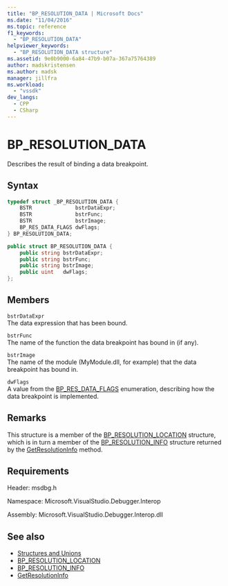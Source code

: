 ```yaml
---
title: "BP_RESOLUTION_DATA | Microsoft Docs"
ms.date: "11/04/2016"
ms.topic: reference
f1_keywords:
  - "BP_RESOLUTION_DATA"
helpviewer_keywords:
  - "BP_RESOLUTION_DATA structure"
ms.assetid: 9e0b9000-6a84-47b9-b07a-367a75764389
author: madskristensen
ms.author: madsk
manager: jillfra
ms.workload:
  - "vssdk"
dev_langs:
  - CPP
  - CSharp
---
```

# BP_RESOLUTION_DATA
Describes the result of binding a data breakpoint.

## Syntax

```cpp
typedef struct _BP_RESOLUTION_DATA {
    BSTR              bstrDataExpr;
    BSTR              bstrFunc;
    BSTR              bstrImage;
    BP_RES_DATA_FLAGS dwFlags;
} BP_RESOLUTION_DATA;
```

```csharp
public struct BP_RESOLUTION_DATA {
    public string bstrDataExpr;
    public string bstrFunc;
    public string bstrImage;
    public uint   dwFlags;
};
```

## Members
`bstrDataExpr`\
The data expression that has been bound.

`bstrFunc`\
The name of the function the data breakpoint has bound in (if any).

`bstrImage`\
The name of the module (MyModule.dll, for example) that the data breakpoint has bound in.

`dwFlags`\
A value from the [BP_RES_DATA_FLAGS](../../../extensibility/debugger/reference/bp-res-data-flags.md) enumeration, describing how the data breakpoint is implemented.

## Remarks
This structure is a member of the [BP_RESOLUTION_LOCATION](../../../extensibility/debugger/reference/bp-resolution-location.md) structure, which is in turn a member of the [BP_RESOLUTION_INFO](../../../extensibility/debugger/reference/bp-resolution-info.md) structure returned by the [GetResolutionInfo](../../../extensibility/debugger/reference/idebugbreakpointresolution2-getresolutioninfo.md) method.

## Requirements
Header: msdbg.h

Namespace: Microsoft.VisualStudio.Debugger.Interop

Assembly: Microsoft.VisualStudio.Debugger.Interop.dll

## See also
- [Structures and Unions](../../../extensibility/debugger/reference/structures-and-unions.md)
- [BP_RESOLUTION_LOCATION](../../../extensibility/debugger/reference/bp-resolution-location.md)
- [BP_RESOLUTION_INFO](../../../extensibility/debugger/reference/bp-resolution-info.md)
- [GetResolutionInfo](../../../extensibility/debugger/reference/idebugbreakpointresolution2-getresolutioninfo.md)
